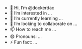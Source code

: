 - 👋 Hi, I’m @dockerdac
- 👀 I’m interested in ...
- 🌱 I’m currently learning ...
- 💞️ I’m looking to collaborate on ...
- 📫 How to reach me ...
- 😄 Pronouns: ...
- ⚡ Fun fact: ...

<!---
dockerdac/dockerdac is a ✨ special ✨ repository because its `README.md` (this file) appears on your GitHub profile.
You can click the Preview link to take a look at your changes.
--->
